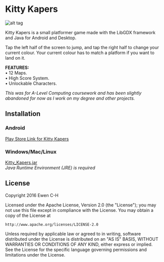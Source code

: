 # Kitty Kapers

![alt tag](http://i.imgur.com/cLDJze6.png)

Kitty Kapers is a small platformer game made with the LibGDX framework and Java for Android and Desktop.<br>


Tap the left half of the screen to jump, and tap the right half to change your current colour.
Your current colour has to match a platform if you want to land on it.


**FEATURES:**<br>
• 12 Maps.<br>
• High Score System.<br>
• Unlockable Characters.<br>

_This was for A-Level Computing coursework and has been slightly abandoned for now as I work on my degree and other projects._

## Installation
### Android
[Play Store Link for Kitty Kapers](https://play.google.com/store/apps/details?id=com.ewench.kittykapers)
### Windows/Mac/Linux 
[Kitty_Kapers.jar](https://drive.google.com/open?id=0B8JJeSxdlZJqc0lGTFFpb0hXekE)<br>
_Java Runtime Environment (JRE) is required_


## License
Copyright 2016 Ewen C-H

Licensed under the Apache License, Version 2.0 (the "License");
you may not use this file except in compliance with the License.
You may obtain a copy of the License at

    http://www.apache.org/licenses/LICENSE-2.0

Unless required by applicable law or agreed to in writing, software
distributed under the License is distributed on an "AS IS" BASIS,
WITHOUT WARRANTIES OR CONDITIONS OF ANY KIND, either express or implied.
See the License for the specific language governing permissions and
limitations under the License.

